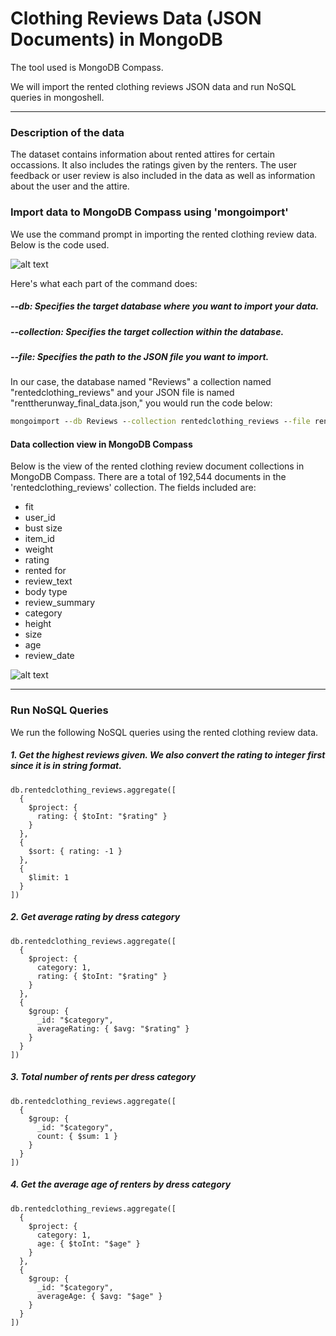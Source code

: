 # Clothing Reviews Data (JSON Documents) in MongoDB
The tool used is MongoDB Compass.

We will import the rented clothing reviews JSON data and run NoSQL queries in mongoshell.

_____________________________

### Description of the data
The dataset contains information about rented attires for certain occassions. It also includes the ratings given by the renters. The user feedback or user review is also included in the data as well as information about the user and the attire.

### Import data to MongoDB Compass using 'mongoimport'
We use the command prompt in importing the rented clothing review data.
Below is the code used.

![alt text](https://github.com/KarlRetumban/Sample2/blob/main/images/mongoimport_code.PNG)

Here's what each part of the command does:

##### --db: Specifies the target database where you want to import your data.

##### --collection: Specifies the target collection within the database.

##### --file: Specifies the path to the JSON file you want to import.


In our case, the database named "Reviews" a collection named "rentedclothing_reviews" and your JSON file is named "renttherunway_final_data.json," you would run the code below:

```cmd
mongoimport --db Reviews --collection rentedclothing_reviews --file renttherunway_final_data.jsonrenttherunway_final_data.json
```

#### Data collection view in MongoDB Compass
Below is the view of the rented clothing review document collections in MongoDB Compass. There are a total of 192,544 documents in the 'rentedclothing_reviews' collection. The fields included are:


* fit
* user_id
* bust size
* item_id
* weight
* rating
* rented for
* review_text
* body type
* review_summary
* category
* height
* size
* age
* review_date

![alt text](https://github.com/KarlRetumban/Sample2/blob/main/images/Data.PNG)


_____________________________________________


### Run NoSQL Queries
We run the following NoSQL queries using the rented clothing review data.

##### 1. Get the highest reviews given. We also convert the rating to integer first since it is in string format.
   
```mongodb
db.rentedclothing_reviews.aggregate([
  {
    $project: {
      rating: { $toInt: "$rating" }
    }
  },
  {
    $sort: { rating: -1 }
  },
  {
    $limit: 1
  }
])
```

##### 2. Get average rating by dress category
   
```mongodb
db.rentedclothing_reviews.aggregate([
  {
    $project: {
      category: 1,
      rating: { $toInt: "$rating" }
    }
  },
  {
    $group: {
      _id: "$category",
      averageRating: { $avg: "$rating" }
    }
  }
])
```

##### 3. Total number of rents per dress category
   
```mongodb
db.rentedclothing_reviews.aggregate([
  {
    $group: {
      _id: "$category",
      count: { $sum: 1 }
    }
  }
])
```

##### 4. Get the average age of renters by dress category
   
```mongodb
db.rentedclothing_reviews.aggregate([
  {
    $project: {
      category: 1,
      age: { $toInt: "$age" }
    }
  },
  {
    $group: {
      _id: "$category",
      averageAge: { $avg: "$age" }
    }
  }
])
```
